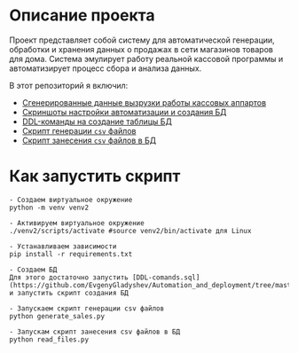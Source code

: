 # Описание проекта
Проект представляет собой систему для автоматической генерации, обработки и хранения данных о продажах в сети магазинов товаров для дома. Система эмулирует работу реальной кассовой программы и автоматизирует процесс сбора и анализа данных.

В этот репозиторий я включил:
- [Сгенерированные данные вызрузки работы кассовых аппартов](https://github.com/EvgenyGladyshev/Automation_and_deployment/tree/master/data)
- [Скриншоты настройки автоматизации и создания БД](https://github.com/EvgenyGladyshev/Automation_and_deployment/tree/master/img)
- [DDL-команды на создание таблицы БД](https://github.com/EvgenyGladyshev/Automation_and_deployment/tree/master/sql)
- [Скрипт генерации `csv` файлов](https://github.com/EvgenyGladyshev/Automation_and_deployment/blob/master/generate_sales.py)
- [Скрипт занесения `csv` файлов в БД](https://github.com/EvgenyGladyshev/Automation_and_deployment/blob/master/read_files.py)

# Как запустить скрипт
```
- Создаем виртуальное окружение
python -m venv venv2

- Активируем виртуальное окружение
./venv2/scripts/activate #source venv2/bin/activate для Linux

- Устанавливаем зависимости
pip install -r requirements.txt

- Создаем БД
Для этого достаточно запустить [DDL-comands.sql](https://github.com/EvgenyGladyshev/Automation_and_deployment/tree/master/sql), и запустить скрипт создания БД

- Запускаем скрипт генерации csv файлов
python generate_sales.py

- Запускам скрипт занесения csv файлов в БД
python read_files.py
```
